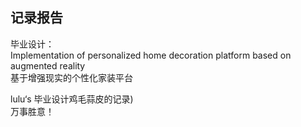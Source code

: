 ## 记录报告
毕业设计：  
Implementation of personalized home decoration platform based on augmented reality  
基于增强现实的个性化家装平台  


lulu‘s 毕业设计鸡毛蒜皮的记录)    
万事胜意！

